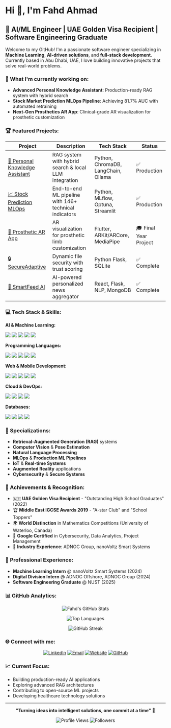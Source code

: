 # Hi 👋, I'm Fahd Ahmad

## 🚀 AI/ML Engineer | UAE Golden Visa Recipient | Software Engineering Graduate

Welcome to my GitHub! I'm a passionate software engineer specializing in **Machine Learning**, **AI-driven solutions**, and **full-stack development**. Currently based in Abu Dhabi, UAE, I love building innovative projects that solve real-world problems.

### 🔭 What I'm currently working on:
- **Advanced Personal Knowledge Assistant**: Production-ready RAG system with hybrid search
- **Stock Market Prediction MLOps Pipeline**: Achieving 81.7% AUC with automated retraining
- **Next-Gen Prosthetics AR App**: Clinical-grade AR visualization for prosthetic customization

### 🏆 Featured Projects:

<div align="center">

| Project | Description | Tech Stack | Status |
|---------|-------------|------------|--------|
| [🤖 Personal Knowledge Assistant](https://github.com/hifahd/knowledge-assistant) | RAG system with hybrid search & local LLM integration | Python, ChromaDB, LangChain, Ollama | ✅ Production |
| [📈 Stock Prediction MLOps](https://github.com/hifahd/stock-prediction-mlops) | End-to-end ML pipeline with 146+ technical indicators | Python, MLflow, Optuna, Streamlit | ✅ Production |
| [🦾 Prosthetic AR App](https://github.com/hifahd/prosthetic_ar_app) | AR visualization for prosthetic limb customization | Flutter, ARKit/ARCore, MediaPipe | 🎓 Final Year Project |
| [🔒 SecureAdaptive](https://github.com/hifahd/SecureAdaptive) | Dynamic file security with trust scoring | Python Flask, SQLite | ✅ Complete |
| [📰 SmartFeed AI](https://github.com/hifahd/ai-news-aggregator) | AI-powered personalized news aggregator | React, Flask, NLP, MongoDB | ✅ Complete |

</div>

### 💻 Tech Stack & Skills:

**AI & Machine Learning:**
<p>
<img src="https://img.shields.io/badge/TensorFlow-FF6F00?style=for-the-badge&logo=tensorflow&logoColor=white" />
<img src="https://img.shields.io/badge/PyTorch-EE4C2C?style=for-the-badge&logo=pytorch&logoColor=white" />
<img src="https://img.shields.io/badge/scikit--learn-F7931E?style=for-the-badge&logo=scikit-learn&logoColor=white" />
<img src="https://img.shields.io/badge/OpenCV-27338e?style=for-the-badge&logo=OpenCV&logoColor=white" />
<img src="https://img.shields.io/badge/MLflow-0194E2?style=for-the-badge&logo=mlflow&logoColor=white" />
</p>

**Programming Languages:**
<p>
<img src="https://img.shields.io/badge/Python-3776AB?style=for-the-badge&logo=python&logoColor=white" />
<img src="https://img.shields.io/badge/JavaScript-F7DF1E?style=for-the-badge&logo=javascript&logoColor=black" />
<img src="https://img.shields.io/badge/Java-ED8B00?style=for-the-badge&logo=java&logoColor=white" />
<img src="https://img.shields.io/badge/C%2B%2B-00599C?style=for-the-badge&logo=c%2B%2B&logoColor=white" />
<img src="https://img.shields.io/badge/Dart-0175C2?style=for-the-badge&logo=dart&logoColor=white" />
</p>

**Web & Mobile Development:**
<p>
<img src="https://img.shields.io/badge/React-20232A?style=for-the-badge&logo=react&logoColor=61DAFB" />
<img src="https://img.shields.io/badge/Flutter-02569B?style=for-the-badge&logo=flutter&logoColor=white" />
<img src="https://img.shields.io/badge/Flask-000000?style=for-the-badge&logo=flask&logoColor=white" />
<img src="https://img.shields.io/badge/Node.js-43853D?style=for-the-badge&logo=node.js&logoColor=white" />
<img src="https://img.shields.io/badge/Streamlit-FF4B4B?style=for-the-badge&logo=streamlit&logoColor=white" />
</p>

**Cloud & DevOps:**
<p>
<img src="https://img.shields.io/badge/Google_Cloud-4285F4?style=for-the-badge&logo=google-cloud&logoColor=white" />
<img src="https://img.shields.io/badge/Firebase-039BE5?style=for-the-badge&logo=Firebase&logoColor=white" />
<img src="https://img.shields.io/badge/Docker-2496ED?style=for-the-badge&logo=docker&logoColor=white" />
<img src="https://img.shields.io/badge/kubernetes-326ce5.svg?&style=for-the-badge&logo=kubernetes&logoColor=white" />
</p>

**Databases:**
<p>
<img src="https://img.shields.io/badge/MongoDB-4EA94B?style=for-the-badge&logo=mongodb&logoColor=white" />
<img src="https://img.shields.io/badge/MySQL-00000F?style=for-the-badge&logo=mysql&logoColor=white" />
<img src="https://img.shields.io/badge/SQLite-07405E?style=for-the-badge&logo=sqlite&logoColor=white" />
<img src="https://img.shields.io/badge/ChromaDB-FF6B6B?style=for-the-badge&logo=database&logoColor=white" />
</p>

### 🎯 Specializations:
- **Retrieval-Augmented Generation (RAG)** systems
- **Computer Vision** & **Pose Estimation**
- **Natural Language Processing** 
- **MLOps** & **Production ML Pipelines**
- **IoT** & **Real-time Systems**
- **Augmented Reality** applications
- **Cybersecurity** & **Secure Systems**

### 🏅 Achievements & Recognition:
- 🇦🇪 **UAE Golden Visa Recipient** - "Outstanding High School Graduates" (2022)
- 🏆 **Middle East IGCSE Awards 2019** - "A-star Club" and "School Toppers"
- 🌍 **World Distinction** in Mathematics Competitions (University of Waterloo, Canada)
- 📜 **Google Certified** in Cybersecurity, Data Analytics, Project Management
- 💼 **Industry Experience**: ADNOC Group, nanoVoltz Smart Systems

### 💼 Professional Experience:
- **Machine Learning Intern** @ nanoVoltz Smart Systems (2024)
- **Digital Division Intern** @ ADNOC Offshore, ADNOC Group (2024)
- **Software Engineering Graduate** @ NUST (2025)

### 📊 GitHub Analytics:

<div align="center">
  
![Fahd's GitHub Stats](https://github-readme-stats.vercel.app/api?username=hifahd&show_icons=true&theme=radical&count_private=true)

![Top Languages](https://github-readme-stats.vercel.app/api/top-langs/?username=hifahd&layout=compact&theme=radical)

![GitHub Streak](https://github-readme-streak-stats.herokuapp.com/?user=hifahd&theme=radical)

</div>

### 🌐 Connect with me:

<div align="center">

[![LinkedIn](https://img.shields.io/badge/LinkedIn-0077B5?style=for-the-badge&logo=linkedin&logoColor=white)](https://linkedin.com/in/your-linkedin)
[![Email](https://img.shields.io/badge/Email-D14836?style=for-the-badge&logo=gmail&logoColor=white)](mailto:fahd-ahmad@outlook.com)
[![Website](https://img.shields.io/badge/Website-000000?style=for-the-badge&logo=google-chrome&logoColor=white)](https://your-website.com)
[![GitHub](https://img.shields.io/badge/GitHub-100000?style=for-the-badge&logo=github&logoColor=white)](https://github.com/hifahd)

</div>

### 📈 Current Focus:
- Building production-ready AI applications
- Exploring advanced RAG architectures
- Contributing to open-source ML projects
- Developing healthcare technology solutions

---

<div align="center">

**"Turning ideas into intelligent solutions, one commit at a time"** 🚀

![Profile Views](https://komarev.com/ghpvc/?username=hifahd&color=brightgreen&style=flat-square)
![Followers](https://img.shields.io/github/followers/hifahd?style=social)

</div>
